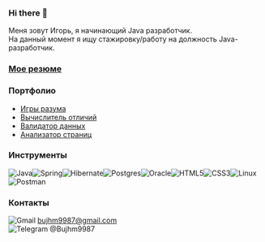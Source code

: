 ### Hi there 👋
Меня зовут Игорь, я начинающий Java разработчик.\
На данный момент я ищу стажировку/работу на должность Java-разработчик.

### [Мое резюме](https://cv.hexlet.io/ru/resumes/2661)

### Портфолио
  * [Игры разума](https://github.com/bujhm9987/java-project-61)
  * [Вычислитель отличий](https://github.com/bujhm9987/java-project-71)
  * [Валидатор данных](https://github.com/bujhm9987/java-project-78)
  * [Анализатор страниц](https://github.com/bujhm9987/java-project-72)

### Инструменты

 ![Java](https://img.shields.io/badge/java-%23ED8B00.svg?style=for-the-badge&logo=openjdk&logoColor=white)![Spring](https://img.shields.io/badge/spring-%236DB33F.svg?style=for-the-badge&logo=spring&logoColor=white)![Hibernate](https://img.shields.io/badge/Hibernate-59666C?style=for-the-badge&logo=Hibernate&logoColor=white)![Postgres](https://img.shields.io/badge/postgres-%23316192.svg?style=for-the-badge&logo=postgresql&logoColor=white)![Oracle](https://img.shields.io/badge/Oracle-F80000?style=for-the-badge&logo=oracle&logoColor=white)![HTML5](https://img.shields.io/badge/html5-%23E34F26.svg?style=for-the-badge&logo=html5&logoColor=white)![CSS3](https://img.shields.io/badge/css3-%231572B6.svg?style=for-the-badge&logo=css3&logoColor=white)![Linux](https://img.shields.io/badge/Linux-FCC624?style=for-the-badge&logo=linux&logoColor=black)![Postman](https://img.shields.io/badge/Postman-FF6C37?style=for-the-badge&logo=postman&logoColor=white)

### Контакты

 ![Gmail](https://img.shields.io/badge/Gmail-D14836?style=for-the-badge&logo=gmail&logoColor=white) bujhm9987@gmail.com\
 ![Telegram](https://img.shields.io/badge/Telegram-2CA5E0?style=for-the-badge&logo=telegram&logoColor=white) @Bujhm9987

<!--
**bujhm9987/bujhm9987** is a ✨ _special_ ✨ repository because its `README.md` (this file) appears on your GitHub profile.

Here are some ideas to get you started:

- 🔭 I’m currently working on ...
- 🌱 I’m currently learning ...
- 👯 I’m looking to collaborate on ...
- 🤔 I’m looking for help with ...
- 💬 Ask me about ...
- 📫 How to reach me: ...
- 😄 Pronouns: ...
- ⚡ Fun fact: ...
-->

